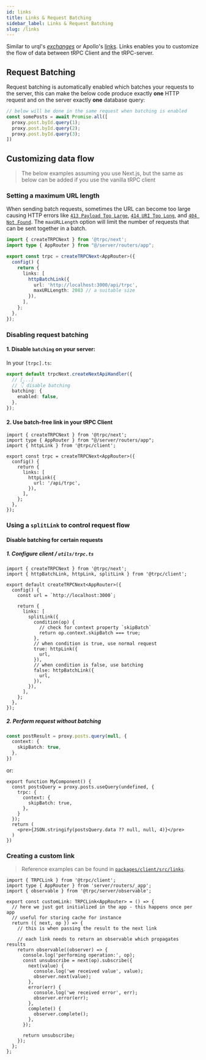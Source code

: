 ```yaml
---
id: links
title: Links & Request Batching
sidebar_label: Links & Request Batching
slug: /links
---
```


Similar to urql's [_exchanges_](https://formidable.com/open-source/urql/docs/architecture/) or Apollo's [links](https://www.apollographql.com/docs/react/api/link/introduction/). Links enables you to customize the flow of data between tRPC Client and the tRPC-server.


## Request Batching

Request batching is automatically enabled which batches your requests to the server, this can make the below code produce exactly **one** HTTP request and on the server exactly **one** database query:

```ts
// below will be done in the same request when batching is enabled
const somePosts = await Promise.all([
  proxy.post.byId.query(1);
  proxy.post.byId.query(2);
  proxy.post.byId.query(3);
])
```

## Customizing data flow

> The below examples assuming you use Next.js, but the same as below can be added if you use the vanilla tRPC client

### Setting a maximum URL length

When sending batch requests, sometimes the URL can become too large causing HTTP errors like [`413 Payload Too Large`](https://developer.mozilla.org/en-US/docs/Web/HTTP/Status/413), [`414 URI Too Long`](https://developer.mozilla.org/en-US/docs/Web/HTTP/Status/414), and [`404 Not Found`](https://developer.mozilla.org/en-US/docs/Web/HTTP/Status/404). The `maxURLLength` option will limit the number of requests that can be sent together in a batch.

```ts title="utils/trpc.ts"
import { createTRPCNext } from '@trpc/next';
import type { AppRouter } from "@/server/routers/app";

export const trpc = createTRPCNext<AppRouter>({
  config() {
    return {
      links: [
        httpBatchLink({
          url: 'http://localhost:3000/api/trpc',
          maxURLLength: 2083 // a suitable size
        }),
      ],
    };
  },
});
```

### Disabling request batching

#### 1. Disable `batching` on your server:

In your `[trpc].ts`:

```ts title='pages/api/trpc/[trpc].ts'
export default trpcNext.createNextApiHandler({
  // [...]
  // 👇 disable batching
  batching: {
    enabled: false,
  },
});
```

#### 2. Use batch-free link in your tRPC Client

```tsx title='utils/trpc.ts'
import { createTRPCNext } from '@trpc/next';
import type { AppRouter } from "@/server/routers/app";
import { httpLink } from '@trpc/client';

export const trpc = createTRPCNext<AppRouter>({
  config() {
    return {
      links: [
        httpLink({
          url: '/api/trpc',
        }),
      ],
    };
  },
});
```

### Using a `splitLink` to control request flow

#### Disable batching for certain requests

##### 1. Configure client / `utils/trpc.ts`

```tsx title='utils/trpc.ts'
import { createTRPCNext } from '@trpc/next';
import { httpBatchLink, httpLink, splitLink } from '@trpc/client';

export default createTRPCNext<AppRouter>({
  config() {
    const url = `http://localhost:3000`;

    return {
      links: [
        splitLink({
          condition(op) {
            // check for context property `skipBatch`
            return op.context.skipBatch === true;
          },
          // when condition is true, use normal request
          true: httpLink({
            url,
          }),
          // when condition is false, use batching
          false: httpBatchLink({
            url,
          }),
        }),
      ],
    };
  },
});
```

##### 2. Perform request without batching



```ts title='client.ts'
const postResult = proxy.posts.query(null, {
  context: {
    skipBatch: true,
  },
})
```

or:

```tsx title='MyComponent.tsx'
export function MyComponent() {
  const postsQuery = proxy.posts.useQuery(undefined, {
    trpc: {
      context: {
        skipBatch: true,
      },
    }
  });
  return (
    <pre>{JSON.stringify(postsQuery.data ?? null, null, 4)}</pre>
  )
})
```

### Creating a custom link

> Reference examples can be found in [`packages/client/src/links`](https://github.com/trpc/trpc/tree/main/packages/client/src/links).

```tsx title='utils/customLink.ts'
import { TRPCLink } from '@trpc/client';
import type { AppRouter } from 'server/routers/_app';
import { observable } from '@trpc/server/observable';

export const customLink: TRPCLink<AppRouter> = () => {
  // here we just got initialized in the app - this happens once per app
  // useful for storing cache for instance
  return ({ next, op }) => {
    // this is when passing the result to the next link

    // each link needs to return an observable which propagates results
    return observable((observer) => {
      console.log('performing operation:', op);
      const unsubscribe = next(op).subscribe({
        next(value) {
          console.log('we received value', value);
          observer.next(value);
        },
        error(err) {
          console.log('we received error', err);
          observer.error(err);
        },
        complete() {
          observer.complete();
        },
      });

      return unsubscribe;
    });
  };
};


```
